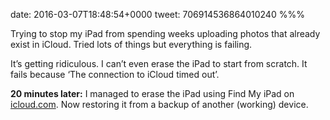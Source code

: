date: 2016-03-07T18:48:54+0000
tweet: 706914536864010240
%%%

Trying to stop my iPad from spending weeks uploading photos that already exist in iCloud. Tried lots of things but everything is failing.

It’s getting ridiculous. I can’t even erase the iPad to start from scratch. It fails because ‘The connection to iCloud timed out’.

**20 minutes later:** I managed to erase the iPad using Find My iPad on [icloud.com](http://icloud.com). Now restoring it from a backup of another (working) device.
